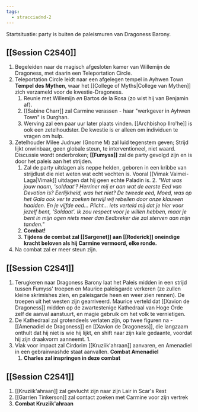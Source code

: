```yaml
---
tags:
  - stracciadnd-2
---
```

Startsituatie: party is buiten de paleismuren van Dragoness Barony.
## [[Session C2S40]]
1. Begeleiden naar de magisch afgesloten kamer van Willemijn de Dragoness, met daarin een Teleportation Circle.
3. Teleportation Circle leidt naar een afgelegen tempel in Ayhwen Town **Tempel des Mythen**, waar het [[College of Myths|College van Mythen]] zich verzameld voor de kwestie-Dragoness.
	1. Reunie met Willemijn *en* Bartos de la Rosa (zo wist hij van Benjamin af).
	2. [[Sabine Charr]] zal Carmine verassen - haar "werkgever in Ayhwen Town" is Durghan.
	3. Werving zal een paar uur later plaats vinden. [[Archbishop Ilro'he]] is ook een zetelhoudster. De kwestie is er alleen om individuen te vragen om hulp.
4. Zetelhouder Milee Judnuer (Gnome M) zal luid tegenstem geven; Strijd lijkt onwinbaar, geen globale steun, te interventioneel, niet waard. Discussie wordt onderbroken; **[[Fumyss]]** zal de party gevolgd zijn en is door het paleis aan het strijden. 
	1. Zal de party uitdagen als neppe helden, geboren in een kribbe van strijdlust die niet weten wat echt vechten is. Vooral [[Vimak Vaimei-Laga|Vimak]] uitdagen dat hij geen echte Paladin is. 
		2. *"Wat was jouw naam, 'soldaat'? Herriner mij er aan wat de eerste Eed van Devotion is? Eerlijkheid, was het niet? De tweede eed, Moed, was op het Gala ook ver te zoeken terwijl wij rebellen door onze klauwen haalden. En je vijfde eed... Plicht... iets verteld mij dat je hier voor jezelf bent, 'Soldaat'. Ik zou respect voor je willen hebben, maar je bent in mijn ogen niets meer dan Eedbreker die zal sterven aan mijn tanden."*
	2. **Combat!**
	3. **Tijdens de combat zal [[Sargenet]] aan [[Roderick]] oneindige kracht beloven als hij Carmine vermoord, elke ronde.**
6. Na combat zal er meer steun zijn.
## [[Session C2S41]]
1. Terugkeren naar Dragoness Barony laat het Paleis midden in een strijd tussen Fumyss' troepen en Maurice paleisgarde verkeren (ze zullen kleine skrimishes zien, en paleisgarde heen en weer zien rennen). De troepen uit het westen zijn gearriveerd. Maurice verteld dat [[Xavion de Dragoness]] midden op de zwartestenige Kathedraal van Hoge Orde zelf de aanval aanstuurt, en magie gebruik om het volk te vernietigen.
2. De Kathedraal zal grotendeels verlaten zijn, op twee figuren na - [[Amenadiel de Dragoness]] en [[Xavion de Dragoness]], die langzaam onthult dat hij niet is wie hij lijkt, en shift naar zijn kale gedaante, voordat hij zijn draakvorm aanneemt. 
	1. 
3. Vlak voor impact zal Cirdorim [[Kruziik'ahraan]] aanvaren, en Amenadiel in een gebrainwashde staat aanvallen. **Combat Amenadiel**
	1. **Charles zal inspringen in deze combat**
## [[Session C2S41]]
1. [[Kruziik'ahraan]] zal gevlucht zijn naar zijn Lair in Scar's Rest
2. [[Garrien Tinkerson]] zal contact zoeken met Carmine voor zijn vertrek
3. **Combat Kruziik'ahraan**